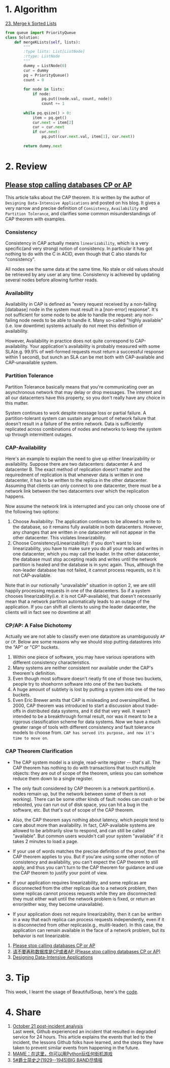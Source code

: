 # 1. Algorithm

[23. Merge k Sorted Lists](https://leetcode.com/problems/merge-k-sorted-lists/description/)
```Python
from queue import PriorityQueue
class Solution:
    def mergeKLists(self, lists):
        """
        :type lists: List[ListNode]
        :rtype: ListNode
        """
        dummy = ListNode(0)
        cur = dummy
        pq = PriorityQueue()
        count = 0
        
        for node in lists:
            if node:
                pq.put((node.val, count, node))
                count += 1
                
        while pq.qsize() > 0:
            item = pq.get()
            cur.next = item[2]
            cur = cur.next
            if cur.next:
                pq.put((cur.next.val, item[1], cur.next))
                
        return dummy.next
```

# 2. Review
## [Please stop calling databases CP or AP](http://martin.kleppmann.com/2015/05/11/please-stop-calling-databases-cp-or-ap.html)</br>
 This article talks about the CAP theorem. It is written by the author of `Designing Data-Intensive Applications` and posted on his blog. It gives a very narrow and precise definition of `Consistency`, `Availability` and `Partition Tolerance`, and clarifies some common misunderstandings of CAP theorem with examples.

### Consistency
Consistency in CAP actually means `linearizability`, which is a very specific(and very strong) notion of consistency. In particular it has got nothing to do with the C in ACID, even though that C also stands for "consistency".

All nodes see the same data at the same time. No stale or old values should be retrieved by any user at any time. Consistency is achieved by updating several nodes before allowing further reads.

### Availability
Availability in CAP is defined as "every request received by a non-failing [database] node in the system must result in a [non-error] response". It's not 
sufficient for some node to be able to handle the request: any non-failing node needs to be able to handle it. Many so-called "highly available"(i.e. low downtime) systems actually do not meet this definition of availability.

However, Availability in practice does not quite correspond to CAP-availability. Your application's availability is probably measured with some SLA(e.g. 99.9% of well-formed requests must return a successful response within 1 second), but sunch an SLA can be met both with CAP-available and CAP-unavailable system.

### Partition Tolerance 
Partition Tolerance basically means that you're communicating over an asynchronous network that may delay or drop messages. The interent and all our datacenters have this property, so you don't really have any choice in this matter.

System continues to work despite message loss or partial failure. A partition-tolerant system can sustain any amount of network failure that doesn't result in a failure of the entire network. Data is sufficiently replicated across combinations of nodes and networks to keep the system up through intermittent outages.

### CAP-Availability
Here's an example to explain the need to give up either linearizability or availability.
Suppose there are two datacenters: datacenter A and datacenter B. The exact method of replication doesn't matter and the requiredment of replication is that whenever data is written in one datacenter, it has to be written to the replica in the other datacenter. Assuming that clients can only connect to one datacenter, there must be a network link between the two datacenters over which the replication happens.</br>

Now assume the network link is interrupted and you can only choose one of the following two options:</br>
  1. Choose Availability: The application continues to be allowed to write to the database, so it remains fully available in both datacenters. However, any changes that are written in one datacenter will not appear in the other datacenter. This violates linearizability.
  2. Choose Consistency(Linearizability): If you don't want to lose linearizability, you have to make sure you do all your reads and writes in one datacenter, which you may call the leader. In the other datacenter, the database must stop accepting reads and writes until the network partition is healed and the database is in sync again. Thus, although the non-leader database has not failed, it cannot process requests, so it is not CAP-available.

Note that in our notionally "unavailable" situation in option 2, we are still happily processing requests in one of the datacenters. So if a system chooses linearizability(i.e. it is not CAP-available), that doesn't necessarily mean that a network partition automatically leads to an outage of the application. If you can shift all clients to using the leader datacenter, the clients will in fact see no downtime at all!



### CP/AP: A False Dichotomy
Actually we are not able to classify even one datastore as unambiguously `AP` or `CP`. Below are some reasons why we should stop putting datastores into the "AP" or "CP" buckets.
  1. Within one piece of software, you may have various operations with different consistency characteristics.
  2. Many systems are neither consistent nor available under the CAP's theorem's definition.
  3. Even though most software doesn't neatly fit one of those two buckets, people try to shoehornn software into one of the two buckets.
  4. A huge amount of subtlety is lost by putting a system into one of the two buckets.
  5. Even Eric Brewer amits that CAP is misleading and oversimplified. In 2000, CAP theorem was introduced to start a discussion about trade-offs in distributed data systems, and it did that very well. It wasn't intended to be a breakthrough formal result, nor was it meant to be a rigorous classification scheme for data systems. Now we have a much greater range of tools with different consistency and fault tolerance models to choose from.
  `CAP has served its purpose, and now it's time to move on`.
  
### CAP Theorem Clarification
  - The CAP system model is a single, read-write register -- that's all. The CAP theorem has nothing to do with transactions that touch multiple objects: they are out of scope of the theorem, unless you can somehow reduce them down to a single register.
  
  - The only fault considered by CAP theorem is a network partition(i.e. nodes remain up, but the network between some of them is not working). There can be some other kinds of fault: nodes can crash or be rebooted, you can run out of disk space, you can hit a bug in the software, etc. But that's out of scope of the CAP theorem.
  
  - Also, the CAP theorem says nothing about latency, which people tend to care about more than availability. In fact, CAP-available systems are allowed to be arbitrarily slow to respond, and can still be called "available". But common users wouldn't call your system "available" if it takes 2 minutes to load a page.
  
  - If your use of words matches the precise definition of the proof, then the CAP theorem applies to you. But if you'are using some other notion of consistency and availability, you can't expect the CAP theorem to still apply, and thus you can't turn to the CAP theorem for guidance and use the CAP theorem to justify your point of view.
  
  - If your application requires linearizability, and some replicas are disconnected from the other replicas due to a network problem, then some replicas cannot process requests while they are disconnected: they must either wait until the network problem is fixed, or return an error(either way, they become unavailable).

  - If your application does not require linearizability, then it can be written in a way that each replica can process requests independently, even if it is disconnected from other replicas(e.g., muliti-leader). In this case, the application can remain available in the face of a network problem, but its behavior is not linearizable.

1. [Please stop calling databases CP or AP](http://martin.kleppmann.com/2015/05/11/please-stop-calling-databases-cp-or-ap.html)</br>
2. [请不要再称数据库是CP或者AP (Please stop calling databases CP or AP)](https://blog.the-pans.com/cap/)</br>
3. [Designing Data-Intensive Applications](http://dataintensive.net/)</br>
    
# 3. Tip
This week, I learnt the usage of BeautifulSoup, here's the [code](https://github.com/GaoLiaoLiao/Crawler/blob/master/ParserLibrary/BeautifulSoupTest.py).</br>

# 4. Share
  1. [October 21 post-incident analysis](https://blog.github.com/2018-10-30-oct21-post-incident-analysis/)</br>
     Last week, Github experienced an incident that resulted in degraded service for 24 hours. This article explains the events that led to the incident, the lessons Github folks have learned, and the steps they have taken to prevent similar events from happening in the future.
  2. [MAME：在这里，你可以用Python玩任何街机游戏](https://mp.weixin.qq.com/s/uSbb5hFvjY0VuizQd5gc_A)</br>
  3. [5#爵士简史之(1929--1945)BIG BAND尽情摇](https://www.xiami.com/collect/417502902?spm=a1z1s.6929273.1561534893.5.OiC9Ni)</br>
  


  
  
  
  
  

